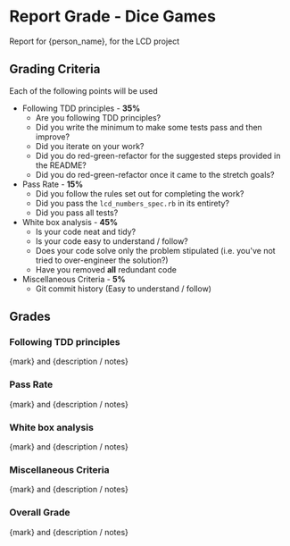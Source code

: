 # Report Grade - Dice Games

Report for {person_name}, for the LCD project

## Grading Criteria

Each of the following points will be used
* Following TDD principles - **35%**
  * Are you following TDD principles?
  * Did you write the minimum to make some tests pass and then improve?
  * Did you iterate on your work?
  * Did you do red-green-refactor for the suggested steps provided in the README?
  * Did you do red-green-refactor once it came to the stretch goals?
* Pass Rate - **15%**
  * Did you follow the rules set out for completing the work?
  * Did you pass the `lcd_numbers_spec.rb` in its entirety?
  * Did you pass all tests?
* White box analysis - **45%**
  * Is your code neat and tidy?
  * Is your code easy to understand / follow?
  * Does your code solve only the problem stipulated (i.e. you've not tried to over-engineer the solution?)
  * Have you removed **all** redundant code
* Miscellaneous Criteria - **5%**
  * Git commit history (Easy to understand / follow)

## Grades

### Following TDD principles

{mark} and {description / notes}

### Pass Rate

{mark} and {description / notes}

### White box analysis

{mark} and {description / notes}

### Miscellaneous Criteria

{mark} and {description / notes}

### Overall Grade

{mark} and {description / notes}
